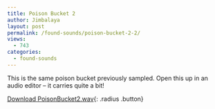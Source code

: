 ```yaml
---
title: Poison Bucket 2
author: Jimbalaya
layout: post
permalink: /found-sounds/poison-bucket-2-2/
views:
  - 743
categories:
  - found-sounds
---
```


This is the same poison bucket previously sampled. Open this up in an audio editor – it carries quite a bit!

<p><audio src='/audio/foundsounds/PoisonBucket2.wav' preload='auto' /></p>

[Download PoisonBucket2.wav][2]{: .radius .button}

 [2]: /audio/foundsounds/PoisonBucket2.wav
